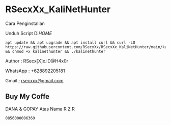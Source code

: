 # RSecxXx_KaliNetHunter
Cara Penginstallan

Unduh Script Di*HOME*
```
apt update && apt upgrade && apt install curl && curl -LO https://raw.githubusercontent.com/RSecxXx/RSecxXx_KaliNetHunter/main/kalinethunter && chmod +x kalinethunter && ./kalinethunter
```

Author   : RSecx[X]x.iD@H4x0r

WhatsApp : +628892205181 

Gmail    ; rsecxxx@gmail.com

## Buy My Coffe
DANA & GOPAY
Atas Nama R Z R
```
0856000006369
```
